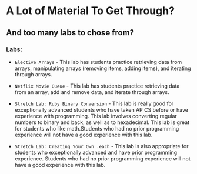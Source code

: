 # A Lot of Material To Get Through?
## And too many labs to chose from?

### Labs:

+ `Elective Arrays` - This lab has students practice retrieving data from arrays, manipulating arrays (removing items, adding items), and iterating through arrays.

+ `Netflix Movie Queue` - This lab has students practice retrieving data from an array, add and remove data, and iterate through arrays.

+ `Stretch Lab: Ruby Binary Conversion` - This lab is really good for exceptionally advanced students who have taken AP CS before or have experience with programming. This lab involves converting regular numbers to binary and back, as well as to hexadecimal. This lab is great for students who like math.Students who had no prior programming experience will not have a good experience with this lab.

+ `Stretch Lab: Creating Your Own .each` - This lab is also appropriate for students who exceptionally advanced and have prior programming experience. Students who had no prior programming experience will not have a good experience with this lab.